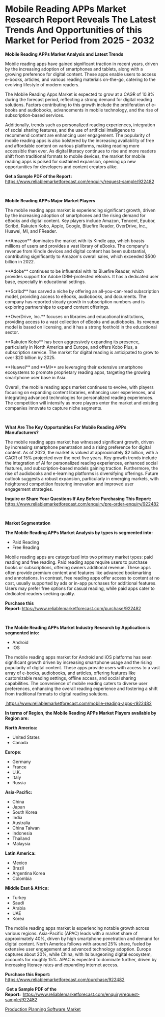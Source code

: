 <p><h1>Mobile Reading APPs Market Research Report Reveals The Latest Trends And Opportunities of this Market for Period from 2025 - 2032</h1></p><p><strong>Mobile Reading APPs Market Analysis and Latest Trends</strong></p>
<p><p>Mobile reading apps have gained significant traction in recent years, driven by the increasing adoption of smartphones and tablets, along with a growing preference for digital content. These apps enable users to access e-books, articles, and various reading materials on-the-go, catering to the evolving lifestyle of modern readers.</p><p>The Mobile Reading Apps Market is expected to grow at a CAGR of 10.8% during the forecast period, reflecting a strong demand for digital reading solutions. Factors contributing to this growth include the proliferation of e-books and audiobooks, advancements in mobile technology, and the rise of subscription-based services. </p><p>Additionally, trends such as personalized reading experiences, integration of social sharing features, and the use of artificial intelligence to recommend content are enhancing user engagement. The popularity of mobile reading apps is also bolstered by the increasing availability of free and affordable content on various platforms, making reading more accessible than ever. As digital literacy continues to rise and more readers shift from traditional formats to mobile devices, the market for mobile reading apps is poised for sustained expansion, opening up new opportunities for developers and content creators alike.</p></p>
<p><strong>Get a Sample PDF of the Report:&nbsp;</strong> <a href="https://www.reliablemarketforecast.com/enquiry/request-sample/922482?utm_campaign=2739&utm_medium=2&utm_source=Github&utm_content=ia&utm_term=07032025&utm_id=mobile-reading-apps">https://www.reliablemarketforecast.com/enquiry/request-sample/922482</a></p>
<p>&nbsp;</p>
<p><strong>Mobile Reading APPs Major Market Players</strong></p>
<p><p>The mobile reading apps market is experiencing significant growth, driven by the increasing adoption of smartphones and the rising demand for eBooks and digital content. Key players include Amazon, Tencent, Epubor, Scribd, Rakuten Kobo, Apple, Google, Bluefire Reader, OverDrive, Inc., Huawei, MI, and FReader.</p><p>**Amazon** dominates the market with its Kindle app, which boasts millions of users and provides a vast library of eBooks. The company's revenue from Kindle devices and digital content has been substantial, contributing significantly to Amazon's overall sales, which exceeded $500 billion in 2022.</p><p>**Adobe** continues to be influential with its Bluefire Reader, which provides support for Adobe DRM-protected eBooks. It has a dedicated user base, especially in educational settings.</p><p>**Scribd** has carved a niche by offering an all-you-can-read subscription model, providing access to eBooks, audiobooks, and documents. The company has reported steady growth in subscription numbers and is exploring partnerships to expand content offerings.</p><p>**OverDrive, Inc.** focuses on libraries and educational institutions, providing access to a vast collection of eBooks and audiobooks. Its revenue model is based on licensing, and it has a strong foothold in the educational sector.</p><p>**Rakuten Kobo** has been aggressively expanding its presence, particularly in North America and Europe, and offers Kobo Plus, a subscription service. The market for digital reading is anticipated to grow to over $20 billion by 2025.</p><p>**Huawei** and **MI** are leveraging their extensive smartphone ecosystems to promote proprietary reading apps, targeting the growing smartphone user base in Asia.</p><p>Overall, the mobile reading apps market continues to evolve, with players focusing on expanding content libraries, enhancing user experiences, and integrating advanced technologies for personalized reading experiences. The competition will intensify as more players enter the market and existing companies innovate to capture niche segments.</p></p>
<p>&nbsp;</p>
<p><strong>What Are The Key Opportunities For Mobile Reading APPs Manufacturers?</strong></p>
<p><p>The mobile reading apps market has witnessed significant growth, driven by increasing smartphone penetration and a rising preference for digital content. As of 2023, the market is valued at approximately $2 billion, with a CAGR of 15% projected over the next five years. Key growth trends include the integration of AI for personalized reading experiences, enhanced social features, and subscription-based models gaining traction. Furthermore, the rise of audiobooks and e-learning platforms is diversifying offerings. Future outlook suggests a robust expansion, particularly in emerging markets, with heightened competition fostering innovation and improved user engagement strategies.</p></p>
<p><strong>Inquire or Share Your Questions If Any Before Purchasing This Report:</strong> <a href="https://www.reliablemarketforecast.com/enquiry/pre-order-enquiry/922482?utm_campaign=2739&utm_medium=2&utm_source=Github&utm_content=ia&utm_term=07032025&utm_id=mobile-reading-apps">https://www.reliablemarketforecast.com/enquiry/pre-order-enquiry/922482</a></p>
<p>&nbsp;</p>
<p><strong>Market Segmentation</strong></p>
<p><strong>The Mobile Reading APPs Market Analysis by types is segmented into:</strong></p>
<p><ul><li>Paid Reading</li><li>Free Reading</li></ul></p>
<p><p>Mobile reading apps are categorized into two primary market types: paid reading and free reading. Paid reading apps require users to purchase books or subscriptions, offering owners additional revenue. These apps often provide premium content and features like advanced bookmarking and annotations. In contrast, free reading apps offer access to content at no cost, usually supported by ads or in-app purchases for additional features. Users may prefer free options for casual reading, while paid apps cater to dedicated readers seeking quality.</p></p>
<p><strong>Purchase this Report:&nbsp;</strong><a href="https://www.reliablemarketforecast.com/purchase/922482?utm_campaign=2739&utm_medium=2&utm_source=Github&utm_content=ia&utm_term=07032025&utm_id=mobile-reading-apps">https://www.reliablemarketforecast.com/purchase/922482</a></p>
<p>&nbsp;</p>
<p><strong>The Mobile Reading APPs Market Industry Research by Application is segmented into:</strong></p>
<p><ul><li>Android</li><li>IOS</li></ul></p>
<p><p>The mobile reading apps market for Android and iOS platforms has seen significant growth driven by increasing smartphone usage and the rising popularity of digital content. These apps provide users with access to a vast array of e-books, audiobooks, and articles, offering features like customizable reading settings, offline access, and social sharing capabilities. The convenience of mobile reading caters to diverse user preferences, enhancing the overall reading experience and fostering a shift from traditional formats to digital reading solutions.</p></p>
<p><a href="https://www.reliablemarketforecast.com/mobile-reading-apps-r922482?utm_campaign=2739&utm_medium=2&utm_source=Github&utm_content=ia&utm_term=07032025&utm_id=mobile-reading-apps">&nbsp;https://www.reliablemarketforecast.com/mobile-reading-apps-r922482</a></p>
<p><strong>In terms of Region, the Mobile Reading APPs Market Players available by Region are:</strong></p>
<p>
    <p> <strong> North America: </strong>
        <ul>
            <li>United States</li>
            <li>Canada</li>
        </ul>
        </p> 
    <p> <strong> Europe: </strong>
        <ul>
            <li>Germany</li>
            <li>France</li>
            <li>U.K.</li>
            <li>Italy</li>
            <li>Russia</li>
        </ul>
        </p> 
    <p> <strong> Asia-Pacific: </strong>
        <ul>
            <li>China</li>
            <li>Japan</li>
            <li>South Korea</li>
            <li>India</li>
            <li>Australia</li>
            <li>China Taiwan</li>
            <li>Indonesia</li>
            <li>Thailand</li>
            <li>Malaysia</li>
        </ul>
        </p> 
    <p> <strong> Latin America: </strong>
        <ul>
            <li>Mexico</li>
            <li>Brazil</li>
            <li>Argentina Korea</li>
            <li>Colombia</li>
        </ul>
        </p> 
    <p> <strong> Middle East & Africa: </strong>
        <ul>
            <li>Turkey</li>
            <li>Saudi</li>
            <li>Arabia</li>
            <li>UAE</li>
            <li>Korea</li>
        </ul>
    </p>
    </p>
<p><p>The mobile reading apps market is experiencing notable growth across various regions. Asia-Pacific (APAC) leads with a market share of approximately 40%, driven by high smartphone penetration and demand for digital content. North America follows with around 25% share, fueled by extensive user engagement and advanced technology adoption. Europe captures about 20%, while China, with its burgeoning digital ecosystem, accounts for roughly 15%. APAC is expected to dominate further, driven by increasing literacy rates and expanding internet access.</p></p>
<p><strong>Purchase this Report: </strong><a href="https://www.reliablemarketforecast.com/purchase/922482?utm_campaign=2739&utm_medium=2&utm_source=Github&utm_content=ia&utm_term=07032025&utm_id=mobile-reading-apps">https://www.reliablemarketforecast.com/purchase/922482</a></p>
<p>&nbsp;<strong>Get a Sample PDF of the Report:&nbsp;&nbsp;</strong><a href="https://www.reliablemarketforecast.com/enquiry/request-sample/922482?utm_campaign=2739&utm_medium=2&utm_source=Github&utm_content=ia&utm_term=07032025&utm_id=mobile-reading-apps">https://www.reliablemarketforecast.com/enquiry/request-sample/922482</a></p>
<p><strong></strong></p>
<p><p><a href="https://github.com/klaassenmackenzie6/Market-Research-Report-List-1/blob/main/production-planning-software-market.md?utm_campaign=2739&utm_medium=2&utm_source=Github&utm_content=ia&utm_term=07032025&utm_id=mobile-reading-apps">Production Planning Software Market</a></p></p>